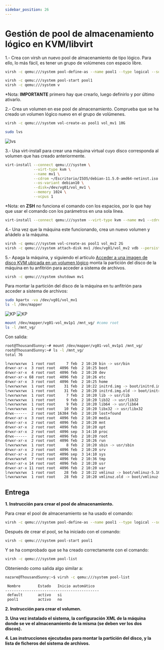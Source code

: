 ```yaml
---
sidebar_position: 26
---
```


# Gestión de pool de almacenamiento lógico en KVM/libvirt

1.- Crea con virsh un nuevo pool de almacenamiento de tipo lógico. Para ello, lo más fácil, es tener un grupo de volúmenes con espacio libre.

```bash
virsh -c qemu:///system pool-define-as --name pool1 --type logical --source-name /dev/vg01

virsh -c qemu:///system pool-start pool1
virsh -c qemu:///system v
```

*Nota: **IMPORTANTE** primero hay que crearlo, luego definirlo y por último ativarlo.


2.- Crea un volumen en ese pool de almacenamiento. Comprueba que se ha creado un volumen lógico nuevo en el grupo de volúmenes.

```bash
virsh -c qemu:///system vol-create-as pool1 vol_mv1 10G

sudo lvs
```

![lvs](/img/SRI+HLC/taller1SRI7.png)


3.- Usa virt-install para crear una máquina virtual cuyo disco corresponda al volumen que has creado anteriormente.

```bash
virt-install --connect qemu:///system \
             --virt-type kvm \
             --name mv1 \
             --cdrom ~/Escritorio/ISOS/debian-11.5.0-amd64-netinst.iso \
             --os-variant debian10 \
             --disk=/dev/vg01/vol_mv1 \
             --memory 1024 \
             --vcpus 1
```

*Nota: en **ZSH** no funciona el comando con los espacios, por lo que hay que usar el comando con los parámetros en una sola línea.

```bash
virt-install --connect qemu:///system --virt-type kvm --name mv1 --cdrom ~/Escritorio/ISOS/debian-11.5.0-amd64-netinst.iso --os-variant debian10 --disk=/dev/vg01/vol_mv1 --memory 1024 --vcpus 1
```


4.- Una vez que la máquina este funcionando, crea un nuevo volumen y añádelo a la máquina.

```bash
virsh -c qemu:///system vol-create-as pool1 vol_mv2 2G
virsh -c qemu:///system attach-disk mv1 /dev/vg01/vol_mv2 vdb --persistent
```


5.- Apaga la máquina, y siguiendo el artículo [Acceder a una imagen de disco KVM ubicada en un volumen lógico](https://albertomolina.wordpress.com/2009/12/14/acceder-a-una-imagen-de-disco-kvm-ubicada-en-un-volumen-logico/) monta la partición del disco de la máquina en tu anfitrión para acceder a sistema de archivos.

```bash
virsh -c qemu:///system shutdown mv1
```

Para montar la partición del disco de la máquina en tu anfitrión para acceder a sistema de archivos:

```bash
sudo kpartx -va /dev/vg01/vol_mv1
ls -l /dev/mapper
```

![KP](/img/SRI+HLC/taller1SRI7-2.png)
![KP](/img/SRI+HLC/taller1SRI7-3.png)


```bash
mount /dev/mapper/vg01-vol_mv1p1 /mnt_vg/ #como root
ls -l /mnt_vg/
```

Con salida:

```bash
root@ThousandSunny:~# mount /dev/mapper/vg01-vol_mv1p1 /mnt_vg/
root@ThousandSunny:~# ls -l /mnt_vg/
total 76

lrwxrwxrwx  1 root root     7 feb  2 10:20 bin -> usr/bin
drwxr-xr-x  3 root root  4096 feb  2 10:25 boot
drwxr-xr-x  4 root root  4096 feb  2 10:20 dev
drwxr-xr-x 68 root root  4096 feb  2 10:26 etc
drwxr-xr-x  3 root root  4096 feb  2 10:25 home
lrwxrwxrwx  1 root root    31 feb  2 10:22 initrd.img -> boot/initrd.img-5.10.0-21-amd64
lrwxrwxrwx  1 root root    31 feb  2 10:20 initrd.img.old -> boot/initrd.img-5.10.0-18-amd64
lrwxrwxrwx  1 root root     7 feb  2 10:20 lib -> usr/lib
lrwxrwxrwx  1 root root     9 feb  2 10:20 lib32 -> usr/lib32
lrwxrwxrwx  1 root root     9 feb  2 10:20 lib64 -> usr/lib64
lrwxrwxrwx  1 root root    10 feb  2 10:20 libx32 -> usr/libx32
drwx------  2 root root 16384 feb  2 10:20 lost+found
drwxr-xr-x  3 root root  4096 feb  2 10:20 media
drwxr-xr-x  2 root root  4096 feb  2 10:20 mnt
drwxr-xr-x  2 root root  4096 feb  2 10:20 opt
drwxr-xr-x  2 root root  4096 sep  3 14:10 proc
drwx------  2 root root  4096 feb  2 10:20 root
drwxr-xr-x  2 root root  4096 feb  2 10:26 run
lrwxrwxrwx  1 root root     8 feb  2 10:20 sbin -> usr/sbin
drwxr-xr-x  2 root root  4096 feb  2 10:20 srv
drwxr-xr-x  2 root root  4096 sep  3 14:10 sys
drwxrwxrwt  7 root root  4096 feb  2 10:36 tmp
drwxr-xr-x 14 root root  4096 feb  2 10:20 usr
drwxr-xr-x 11 root root  4096 feb  2 10:20 var
lrwxrwxrwx  1 root root    28 feb  2 10:22 vmlinuz -> boot/vmlinuz-5.10.0-21-amd64
lrwxrwxrwx  1 root root    28 feb  2 10:20 vmlinuz.old -> boot/vmlinuz-5.10.0-18-amd64
```


## Entrega

**1. Instrucción para crear el pool de almacenamiento.**

Para crear el pool de almacenamiento se ha usado el comando:

```bash
virsh -c qemu:///system pool-define-as --name pool1 --type logical --source-name /dev/vg01
```

Después de crear el pool, se ha iniciado con el comando:

```bash
virsh -c qemu:///system pool-start pool1
```

Y se ha comprobado que se ha creado correctamente con el comando:

```bash
virsh -c qemu:///system pool-list
```

Obteniendo como salida algo similar a:

```bash
nazare@ThousandSunny:~$ virsh -c qemu:///system pool-list

 Nombre        Estado   Inicio automático
-------------------------------------------
 default       activo   si
 pool1         activo   no
```


**2. Instrucción para crear el volumen.**


**3. Una vez instalado el sistema, la configuración XML de la máquina donde se ve el almacenamiento de la misma (se deben ver los dos discos).**


**4. Las instrucciones ejecutadas para montar la partición del disco, y la lista de ficheros del sistema de archivos.**

